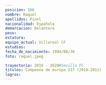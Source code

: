 ```yaml
---
posicion: 166
nombre: Raquel
apellidos: Pinel
nacionalidad: Española
demarcacion: Delantera
peso: 
estatura: 
equipo_actual: Villareal CF
estudios:
fecha_de_nacimiento: 1994/08/30
foto: raquel.jpeg

trayectoria: 2019 - 2020#Sevilla FC
titulos: Campeona de europa U17 (2010-2011)
logros: 
---
```


